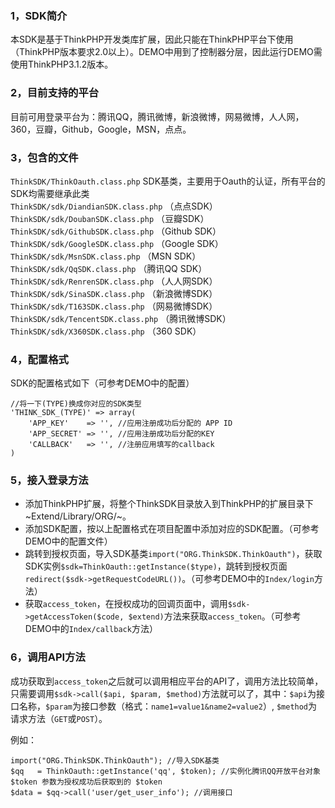 ### 1，SDK简介

本SDK是基于ThinkPHP开发类库扩展，因此只能在ThinkPHP平台下使用（ThinkPHP版本要求2.0以上）。DEMO中用到了控制器分层，因此运行DEMO需使用ThinkPHP3.1.2版本。

### 2，目前支持的平台
目前可用登录平台为：腾讯QQ，腾讯微博，新浪微博，网易微博，人人网，360，豆瓣，Github，Google，MSN，点点。

### 3，包含的文件

`ThinkSDK/ThinkOauth.class.php` SDK基类，主要用于Oauth的认证，所有平台的SDK均需要继承此类    
`ThinkSDK/sdk/DiandianSDK.class.php` （点点SDK）
`ThinkSDK/sdk/DoubanSDK.class.php` （豆瓣SDK）    
`ThinkSDK/sdk/GithubSDK.class.php` （Github SDK）    
`ThinkSDK/sdk/GoogleSDK.class.php` （Google SDK）    
`ThinkSDK/sdk/MsnSDK.class.php` （MSN SDK）    
`ThinkSDK/sdk/QqSDK.class.php` （腾讯QQ SDK）    
`ThinkSDK/sdk/RenrenSDK.class.php` （人人网SDK）    
`ThinkSDK/sdk/SinaSDK.class.php` （新浪微博SDK）    
`ThinkSDK/sdk/T163SDK.class.php` （网易微博SDK）    
`ThinkSDK/sdk/TencentSDK.class.php` （腾讯微博SDK）    
`ThinkSDK/sdk/X360SDK.class.php` （360 SDK）

### 4，配置格式

SDK的配置格式如下（可参考DEMO中的配置）

	//将一下(TYPE)换成你对应的SDK类型
	'THINK_SDK_(TYPE)' => array(
		'APP_KEY'    => '', //应用注册成功后分配的 APP ID
		'APP_SECRET' => '', //应用注册成功后分配的KEY
		'CALLBACK'   => '', //注册应用填写的callback
	)

### 5，接入登录方法

* 添加ThinkPHP扩展，将整个ThinkSDK目录放入到ThinkPHP的扩展目录下~Extend/Library/ORG/~。
* 添加SDK配置，按以上配置格式在项目配置中添加对应的SDK配置。（可参考DEMO中的配置文件）
* 跳转到授权页面，导入SDK基类`import("ORG.ThinkSDK.ThinkOauth")`，获取SDK实例`$sdk=ThinkOauth::getInstance($type)`，跳转到授权页面`redirect($sdk->getRequestCodeURL())`。（可参考DEMO中的`Index/login`方法）
* 获取`access_token`，在授权成功的回调页面中，调用`$sdk->getAccessToken($code, $extend)`方法来获取`access_token`。（可参考DEMO中的`Index/callback`方法）

### 6，调用API方法

成功获取到`access_token`之后就可以调用相应平台的API了，调用方法比较简单，只需要调用`$sdk->call($api, $param, $method)`方法就可以了，其中：`$api`为接口名称，`$param`为接口参数（格式：`name1=value1&name2=value2`）, `$method`为请求方法（`GET`或`POST`）。

例如：

	import("ORG.ThinkSDK.ThinkOauth"); //导入SDK基类
	$qq   = ThinkOauth::getInstance('qq', $token); //实例化腾讯QQ开放平台对象 $token 参数为授权成功后获取到的 $token
	$data = $qq->call('user/get_user_info'); //调用接口 